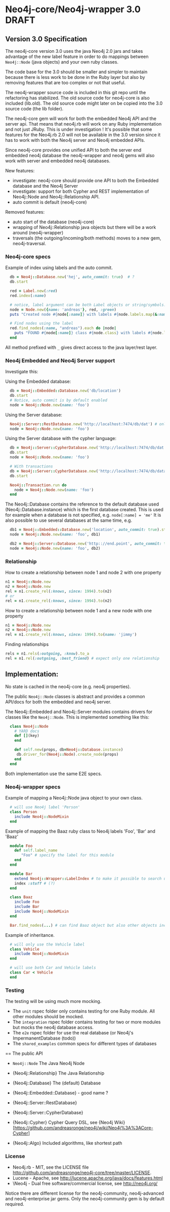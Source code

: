 # Neo4j-core/Neo4j-wrapper 3.0 DRAFT

## Version 3.0 Specification

The neo4j-core version 3.0 uses the java Neo4j 2.0 jars and takes advantage of the new label feature in order to do mappings
  between `Neo4j::Node` (java objects) and your own ruby classes.

The code base for the 3.0 should be smaller and simpler to maintain because there is less work to be done in the
Ruby layer but also by removing features that are too complex or not that useful.

The neo4j-wrapper source code is included in this git repo until the refactoring has stabilized.
The old source code for neo4j-core is also included (lib.old). The old source code might later on be copied into the
 3.0 source code (the lib folder).

The neo4j-core gem will work for both the embedded Neo4j API and the server api.
That means that neo4j.rb will work on any Ruby implementation and not just JRuby. This is under investigation !
It's possible that some features for the Neo4j.rb 2.0 will not be available in the 3.0 version since it has to work
 with both the Neo4j server and Neo4j embedded APIs.

Since neo4j-core provides one unified API to both the server end embedded neo4j database the neo4j-wrapper and neo4j
gems will also work with server and embedded neo4j databases.

New features:

* investigate: neo4j-core should provide one API to both the Embedded database and the Neo4j Server
* investigate: support for both Cypher and REST implementation of Neo4j::Node and Neo4j::Relationship API.
* auto commit is default (neo4j-core)

Removed features:

* auto start of the database (neo4j-core)
* wrapping of Neo4j::Relationship java objects but there will be a work around (neo4j-wrapper)
* traversals (the outgoing/incoming/both methods) moves to a new gem, neo4j-traversal.

### Neo4j-core specs

Example of index using labels and the auto commit.

```ruby
  db = Neo4j::Database.new('hej', auto_commit: true)  # ?
  db.start

  red = Label.new(:red)
  red.index(:name)

  # notice, label argument can be both Label objects or string/symbols.
  node = Node.new({name: 'andreas'}, red, :green)
  puts "Created node #{node[:name]} with labels #{node.labels.map(&:name).join(', ')}"

  # Find nodes using the label
  red.find_nodes(:name, "andreas").each do |node|
    puts "FOUND #{node[:name]} class #{node.class} with labels #{node.labels.map(&:name).join(', ')}"
  end
```

All method prefixed with `_` gives direct access to the java layer/rest layer.


### Neo4j Embedded and Neo4j Server support

Investigate this:

Using the Embedded database:

```ruby
  db = Neo4j::Embedded::Database.new('db/location')
  db.start
  # Notice, auto commit is by default enabled
  node = Neo4j::Node.new(name: 'foo')
```

Using the Server database:

```ruby
  Neo4j::Server::RestDatabase.new('http://localhost:7474/db/dat') # only auto commit is allowed
  node = Neo4j::Node.new(name: 'foo')
```

Using the Server database with the cypher language:


```ruby
  db = Neo4j::Server::CypherDatabase.new('http://localhost:7474/db/dat')
  db.start
  node = Neo4j::Node.new(name: 'foo')

  # With transactions
  db = Neo4j::Server::CypherDatabase.new('http://localhost:7474/db/data', auto_commit: false)
  db.start

  Neo4j::Transaction.run do
    node = Neo4j::Node.new(name: 'foo')
  end
```

The Neo4j::Database contains the reference to the default database used (Neo4j::Database.instance) which is the
first database created. This is used for example when a database is not specified, e.g. `node[:name] = 'me'`
It is also possible to use several databases at the same time, e.g.

```ruby
  db1 = Neo4j::Embedded::Database.new('location', auto_commit: true).start
  node = Neo4j::Node.new(name: 'foo', db1)

  db2 = Neo4j::Server::Database.new('http:://end.point', auto_commit: true).start
  node = Neo4j::Node.new(name: 'foo', db2)
```

### Relationship

How to create a relationship between node 1 and node 2 with one property

```ruby
n1 = Neo4j::Node.new
n2 = Neo4j::Node.new
rel = n1.create_rel(:knows, since: 1994).to(n2)
# or
rel = n1.create_rel(:knows, since: 1994).to(n2)
```

How to create a relationship between node 1 and a new node with one property

```ruby
n1 = Neo4j::Node.new
n2 = Neo4j::Node.new
rel = n1.create_rel(:knows, since: 1994).to(name: 'jimmy')
```

Finding relationships

```ruby
rels = n1.rels(:outgoing, :know).to_a
rel = n1.rel(:outgoing, :best_friend) # expect only one relationship
```


## Implementation:

No state is cached in the neo4j-core (e.g. neo4j properties).

The public `Neo4j::Node` classes is abstract and provides a common API/docs for both the embedded and
  neo4j server.

The Neo4j::Embedded and Neo4j::Server modules contains drivers for classes like the `Neo4j::Node`.
This is implemented something like this:

```ruby
  class Neo4j::Node
    # YARD docs
    def [](key)
    end

    def self.new(props, db=Neo4j::Database.instance)
     db.driver_for(Neo4j::Node).create_node(props)
    end
  end
```

Both implementation use the same E2E specs.

### Neo4j-wrapper specs

Example of mapping a Neo4j::Node java object to your own class.

```ruby
  # will use Neo4j label 'Person'
  class Person
    include Neo4j::NodeMixin
  end
```

Example of mapping the Baaz ruby class to Neo4j labels 'Foo', 'Bar' and 'Baaz'

```ruby
  module Foo
    def self.label_name
       "Foo" # specify the label for this module
    end
  end

  module Bar
    extend Neo4j::Wrapper::LabelIndex # to make it possible to search using this module (?)
    index :stuff # (?)
  end

  class Baaz
    include Foo
    include Bar
    include Neo4j::NodeMixin
  end

  Bar.find_nodes(...) # can find Baaz object but also other objects including the Bar mixin.
```

Example of inheritance.

```ruby
  # will only use the Vehicle label
  class Vehicle
    include Neo4j::NodeMixin
  end

  # will use both Car and Vehicle labels
  class Car < Vehicle
  end
```

### Testing

The testing will be using much more mocking.

* The `unit` rspec folder only contains testing for one Ruby module. All other modules should be mocked.
* The `integration` rspec folder contains testing for two or more modules but mocks the neo4j database access.
* The `e2e` rspec folder for use the real database (or Neo4j's ImpermanentDatabase (todo))
* The `shared_examples` common specs for different types of databases


== The public API

* `Neo4j::Node` The Java Neo4j Node

* {Neo4j::Relationship} The Java Relationship

* {Neo4j::Database} The (default) Database

* {Neo4j::Embedded::Database} - good name ?

* {Neo4j::Server::RestDatabase}

* {Neo4j::Server::CypherDatabase}

* {Neo4j::Cypher} Cypher Query DSL, see {Neo4j Wiki}[https://github.com/andreasronge/neo4j/wiki/Neo4j%3A%3ACore-Cypher]

* {Neo4j::Algo} Included algorithms, like shortest path

### License
* Neo4j.rb - MIT, see the LICENSE file http://github.com/andreasronge/neo4j-core/tree/master/LICENSE.
* Lucene -  Apache, see http://lucene.apache.org/java/docs/features.html
* \Neo4j - Dual free software/commercial license, see http://neo4j.org/

Notice there are different license for the neo4j-community, neo4j-advanced and neo4j-enterprise jar gems.
Only the neo4j-community gem is by default required.
